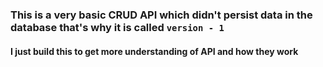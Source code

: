 ### This is a very basic CRUD API which didn't persist data in the database that's why it is called `version - 1`

#### I just build this to get more understanding of API and how they work
